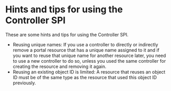 # Hints and tips for using the Controller SPI

These are some hints and tips for using the Controller SPI.

-   Reusing unique names: If you use a controller to directly or indirectly remove a portal resource that has a unique name assigned to it and if you want to reuse that unique name for another resource later, you need to use a new controller to do so, unless you used the same controller for creating the resource and removing it again.
-   Reusing an existing object ID is limited: A resource that reuses an object ID must be of the same type as the resource that used this object ID previously.



